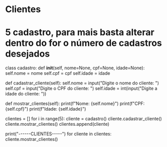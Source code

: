 # Clientes
# 5 cadastro, para mais basta alterar dentro do for o número de cadastros desejados

class cadastro:
  def __init__(self, nome=None, cpf=None, idade=None):
    self.nome = nome
    self.cpf = cpf
    self.idade = idade

  def cadastrar_cliente(self):
    self.nome = input("Digite o nome do cliente: ")
    self.cpf = input("Digite o CPF do cliente: ")
    self.idade = int(input("Digite a idade do cliente: "))

  def mostrar_clientes(self):
    print(f"Nome: {self.nome}")
    print(f"CPF: {self.cpf}")
    print(f"Idade: {self.idade}")


clientes = []
for i in range(5):
  cliente = cadastro()
  cliente.cadastrar_cliente()
  cliente.mostrar_clientes()
  clientes.append(cliente)

print("------CLIENTES-----")
for cliente in clientes:
  cliente.mostrar_clientes()
